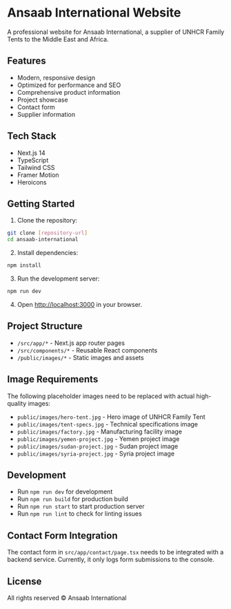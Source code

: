# Ansaab International Website

A professional website for Ansaab International, a supplier of UNHCR Family Tents to the Middle East and Africa.

## Features

- Modern, responsive design
- Optimized for performance and SEO
- Comprehensive product information
- Project showcase
- Contact form
- Supplier information

## Tech Stack

- Next.js 14
- TypeScript
- Tailwind CSS
- Framer Motion
- Heroicons

## Getting Started

1. Clone the repository:
```bash
git clone [repository-url]
cd ansaab-international
```

2. Install dependencies:
```bash
npm install
```

3. Run the development server:
```bash
npm run dev
```

4. Open [http://localhost:3000](http://localhost:3000) in your browser.

## Project Structure

- `/src/app/*` - Next.js app router pages
- `/src/components/*` - Reusable React components
- `/public/images/*` - Static images and assets

## Image Requirements

The following placeholder images need to be replaced with actual high-quality images:

- `public/images/hero-tent.jpg` - Hero image of UNHCR Family Tent
- `public/images/tent-specs.jpg` - Technical specifications image
- `public/images/factory.jpg` - Manufacturing facility image
- `public/images/yemen-project.jpg` - Yemen project image
- `public/images/sudan-project.jpg` - Sudan project image
- `public/images/syria-project.jpg` - Syria project image

## Development

- Run `npm run dev` for development
- Run `npm run build` for production build
- Run `npm run start` to start production server
- Run `npm run lint` to check for linting issues

## Contact Form Integration

The contact form in `src/app/contact/page.tsx` needs to be integrated with a backend service. Currently, it only logs form submissions to the console.

## License

All rights reserved © Ansaab International
